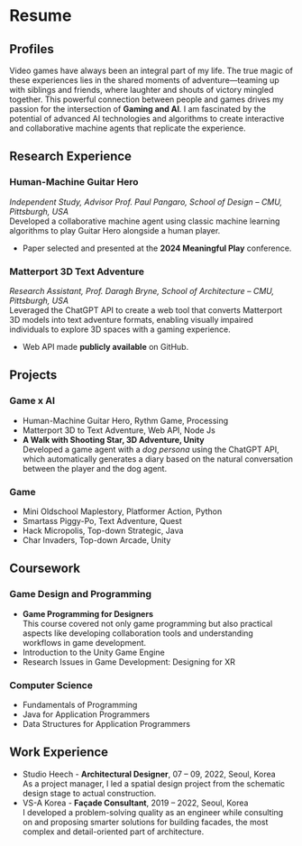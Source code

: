 # Resume

## Profiles
Video games have always been an integral part of my life. The true magic of these experiences lies in the shared moments of adventure—teaming up with siblings and friends, where laughter and shouts of victory mingled together. This powerful connection between people and games drives my passion for the intersection of **Gaming and AI**. I am fascinated by the potential of advanced AI technologies and algorithms to create interactive and collaborative machine agents that replicate the experience.

## Research Experience
### Human-Machine Guitar Hero
*Independent Study, Advisor Prof. Paul Pangaro, School of Design – CMU, Pittsburgh, USA* \
Developed a collaborative machine agent using classic machine learning algorithms to play Guitar Hero alongside a human player.
- Paper selected and presented at the **2024 Meaningful Play** conference.

### Matterport 3D Text Adventure
*Research Assistant, Prof. Daragh Bryne, School of Architecture – CMU, Pittsburgh, USA* \
Leveraged the ChatGPT API to create a web tool that converts Matterport 3D models into text adventure formats, enabling visually impaired individuals to explore 3D spaces with a gaming experience.
- Web API made **publicly available** on GitHub.

## Projects
### Game x AI
- Human-Machine Guitar Hero, Rythm Game, Processing
- Matterport 3D to Text Adventure, Web API, Node Js
- **A Walk with Shooting Star, 3D Adventure, Unity** \
  Developed a game agent with a *dog persona* using the ChatGPT API, which automatically generates a diary based on the natural conversation between the player and the dog agent.

### Game
- Mini Oldschool Maplestory, Platformer Action, Python
- Smartass Piggy-Po, Text Adventure, Quest
- Hack Micropolis, Top-down Strategic, Java
- Char Invaders, Top-down Arcade, Unity

## Coursework
### Game Design and Programming
- **Game Programming for Designers** \
  This course covered not only game programming but also practical aspects like developing collaboration tools and understanding workflows in game development. 
- Introduction to the Unity Game Engine
- Research Issues in Game Development: Designing for XR

### Computer Science
- Fundamentals of Programming
- Java for Application Programmers
- Data Structures for Application Programmers

## Work Experience
- Studio Heech - **Architectural Designer**, 07 – 09, 2022, Seoul, Korea \
  As a project manager, I led a spatial design project from the schematic design stage to actual construction.
- VS-A Korea - **Façade Consultant**, 2019 – 2022, Seoul, Korea \
  I developed a problem-solving quality as an engineer while consulting on and proposing smarter solutions for building facades, the most complex and detail-oriented part of architecture.
